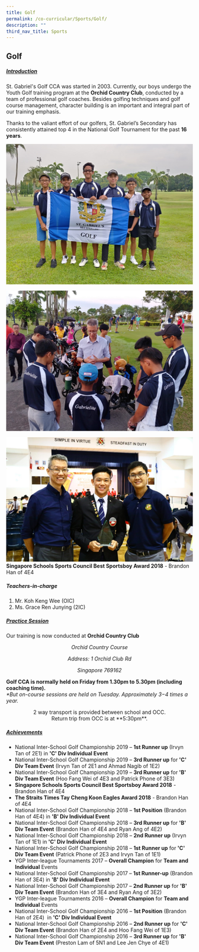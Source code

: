 ```yaml
---
title: Golf
permalink: /co-curricular/Sports/Golf/
description: ""
third_nav_title: Sports
---
```

## Golf 

##### <u>Introduction</u>

St. Gabriel's Golf CCA was started in 2003. Currently, our boys undergo the Youth Golf training program at the **Orchid Country Club**, conducted by a team of professional golf coaches. Besides golfing techniques and golf course management, character building is an important and integral part of our training emphasis.

Thanks to the valiant effort of our golfers, St. Gabriel’s Secondary has consistently attained top 4 in the National Golf Tournament for the past **16 years**.

![](/images/CCA/Sports%20&%20Games/Golf/Golf%2001.jpeg)

![](/images/CCA/Sports%20&%20Games/Golf/Golf%2002.jpeg)

![](/images/CCA/Sports%20&%20Games/Golf/Golf%2003.jpeg)
**Singapore Schools Sports Council Best Sportsboy Award 2018** \- Brandon Han of 4E4

##### Teachers-in-charge
1. Mr. Koh Keng Wee (OIC)
2. Ms. Grace Ren Junying (2IC)

##### <u>Practice Session</u>  

Our training is now conducted at **Orchid Country Club**
	
_<center>Orchid Country Course</center>_

_<center>Address: 1 Orchid Club Rd</center>_

_<center>Singapore 769162</center>_

**Golf CCA is normally held on Friday from 1.30pm to 5.30pm (including coaching time).**
<br>
_\*But on-course sessions are held on Tuesday. Approximately 3−4 times a year._  

<center>2 way transport is provided between school and OCC.
<br>
Return trip from OCC is at **5:30pm**.</center>

##### <u>Achievements</u>

*   National Inter-School Golf Championship 2019 – **1st Runner up** (Irvyn Tan of 2E1) in **'C' Div Individual Event**
*   National Inter-School Golf Championship 2019 – **3rd Runner up** for **'C' Div Team Event** (Irvyn Tan of 2E1 and Ahmad Nagib of 1E2)
*   National Inter-School Golf Championship 2019 – **3rd Runner up** for **'B' Div Team Event** (Hoo Fang Wei of 4E3 and Patrick Phone of 3E3)
*   **Singapore Schools Sports Council Best Sportsboy Award 2018** \- Brandon Han of 4E4
*   **The Straits Times Tay Cheng Koon Eagles Award 2018** \- Brandon Han of 4E4
*   National Inter-School Golf Championship 2018 – **1st Position** (Brandon Han of 4E4) in **'B' Div Individual Event**
*   National Inter-School Golf Championship 2018 – **3rd Runner up** for **'B' Div Team Event** (Brandon Han of 4E4 and Ryan Ang of 4E2)
*   National Inter-School Golf Championship 2018 – **2nd Runner up** (Irvyn Tan of 1E1) in **'C' Div Individual Event**
*   National Inter-School Golf Championship 2018 – **1st Runner up** for **'C' Div Team Event** (Patrick Phone of 2E3 and Irvyn Tan of 1E1)
*   YGP Inter-league Tournaments 2017 – **Overall Champion** for **Team and Individual** Events
*   National Inter-School Golf Championship 2017 – **1st Runner-up** (Brandon Han of 3E4) in **'B' Div Individual Event**
*   National Inter-School Golf Championship 2017 – **2nd Runner up** for **'B' Div Team Event** (Brandon Han of 3E4 and Ryan Ang of 3E2)
*   YGP Inter-league Tournaments 2016 – **Overall Champion** for **Team and Individual** Events
*   National Inter-School Golf Championship 2016 – **1st Position** (Brandon Han of 2E4)  in **'C' Div Individual Event**
*   National Inter-School Golf Championship 2016 – **2nd Runner up** for **'C' Div Team Event** (Brandon Han of 2E4 and Hoo Fang Wei of 1E3)
*   National Inter-School Golf Championship 2016 – **3rd Runner up** for **'B' Div Team Event** (Preston Lam of 5N1 and Lee Jen Chye of 4E1)
